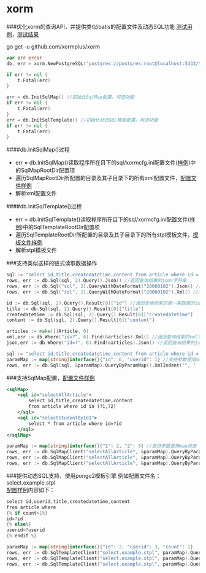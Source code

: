 # xorm

###优化xorm的查询API，并提供类似ibatis的配置文件及动态SQL功能
<a href="https://github.com/xormplus/xorm/blob/master/test/xorm_test.go">测试用例</a>，<a href="https://github.com/xormplus/xorm/blob/master/test/测试结果.txt">测试结果</a>

go get -u github.com/xormplus/xorm

```go
var err error
db, err = xorm.NewPostgreSQL("postgres://postgres:root@localhost:5432/testdb?sslmode=disable")

if err != nil {
	t.Fatal(err)
}

err = db.InitSqlMap() //初始化SqlMap配置，可选功能
if err != nil {
	t.Fatal(err)
}
err = db.InitSqlTemplate() //初始化动态SQL模板配置，可选功能
if err != nil {
	t.Fatal(err)
}
```
####db.InitSqlMap()过程
* err = db.InitSqlMap()读取程序所在目下的sql/xormcfg.ini配置文件(<a href="https://github.com/xormplus/xorm/blob/master/test/sql/xormcfg.ini">样例</a>)中的SqlMapRootDir配置项
* 遍历SqlMapRootDir所配置的目录及其子目录下的所有xml配置文件，<a href="https://github.com/xormplus/xorm/blob/master/test/sql/oracle/studygolang.xml">配置文件样例 </a>
* 解析xml配置文件

####db.InitSqlTemplate()过程
* err = db.InitSqlTemplate()读取程序所在目下的sql/xormcfg.ini配置文件(<a href="https://github.com/xormplus/xorm/blob/master/test/sql/xormcfg.ini">样例</a>)中的SqlTemplateRootDir配置项
* 遍历SqlTemplateRootDir所配置的目录及其子目录下的所有stpl模板文件，<a href="https://github.com/xormplus/xorm/blob/master/test/sql/oracle/select.example.stpl">模板文件样例</a>
* 解析stpl模板文件


###支持类似这样的链式读取数据操作
```go
sql := "select id,title,createdatetime,content from article where id = ?"
rows, err := db.Sql(sql, 2).Query().Json() //返回查询结果的json字符串
rows, err := db.Sql("sql", 2).QueryWithDateFormat("20060102").Json() //返回查询结果的json字符串，并支持格式化日期
rows, err := db.Sql("sql", 2).QueryWithDateFormat("20060102").Xml() //返回查询结果的xml字符串，并支持格式化日期

id := db.Sql(sql, 2).Query().Result[0]["id"] //返回查询结果的第一条数据的id列的值
title := db.Sql(sql, 2).Query().Result[0]["title"]
createdatetime := db.Sql(sql, 2).Query().Result[0]["createdatetime"]
content := db.Sql(sql, 2).Query().Result[0]["content"]

articles := make([]Article, 0)
xml,err := db.Where("id=?", 6).Find(&articles).Xml() //返回查询结果的xml字符串
json,err := db.Where("id=?", 6).Find(&articles).Json() //返回查询结果的json字符串

sql := "select id,title,createdatetime,content from article where id = ?id and userid=?userid"
paramMap := map[string]interface{}{"id": 6, "userid": 1} //支持参数使用map存放
rows, err := db.Sql(sql, &paramMap).QueryByParamMap().XmlIndent("", "  ", "article")
```

###支持SqlMap配置，<a href="https://github.com/xormplus/xorm/blob/master/test/sql/oracle/studygolang.xml">配置文件样例 </a>
```xml
<sqlMap>
	<sql id="selectAllArticle">
		select id,title,createdatetime,content 
		from article where id in (?1,?2)
	</sql>
	<sql id="selectStudentById1">
		select * from article where id=?id
	</sql>
</sqlMap>
```

```go
paramMap := map[string]interface{}{"1": 2, "2": 5} //支持参数使用map存放
rows, err := db.SqlMapClient("selectAllArticle", &paramMap).QueryByParamMap().Xml() //返回查询结果的xml字符串
rows, err := db.SqlMapClient("selectAllArticle", &paramMap).QueryByParamMap().Json() //返回查询结果的json字符串
rows, err := db.SqlMapClient("selectAllArticle", &paramMap).QueryByParamMapWithDateFormat("2006/01/02").XmlIndent("", "  ", "article") //返回查询结果格式化的xml字符串，并支持格式化日期
```
###提供动态SQL支持，使用pongo2模板引擎
例如配置文件名：select.example.stpl</br>
<a href="https://github.com/xormplus/xorm/blob/master/test/sql/oracle/select.example.stpl">配置样例</a>内容如下：
```java
select id,userid,title,createdatetime,content 
from article where  
{% if count>1%}
id=?id
{% else%}
userid=?userid
{% endif %}
```
```go
paramMap := map[string]interface{}{"id": 2, "userid": 3, "count": 1}
rows, err := db.SqlTemplateClient("select.example.stpl", paramMap).QueryByParamMap().Json()
rows, err := db.SqlTemplateClient("select.example.stpl", paramMap).QueryByParamMapWithDateFormat("2006/01/02").Json()
rows, err := db.SqlTemplateClient("select.example.stpl", paramMap).QueryByParamMapWithDateFormat("2006/01/02").XmlIndent("", "  ", "article")
```
